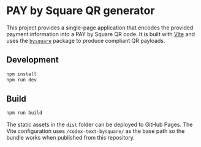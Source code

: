# PAY by Square QR generator

This project provides a single-page application that encodes the provided payment
information into a PAY by Square QR code. It is built with [Vite](https://vitejs.dev/)
and uses the [`bysquare`](https://www.npmjs.com/package/bysquare) package to
produce compliant QR payloads.

## Development

```bash
npm install
npm run dev
```

## Build

```bash
npm run build
```

The static assets in the `dist` folder can be deployed to GitHub Pages. The Vite
configuration uses `/codex-text-bysquare/` as the base path so the bundle works
when published from this repository.
